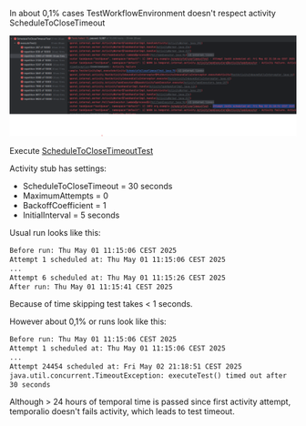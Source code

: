 In about 0,1% cases TestWorkflowEnvironment doesn't respect activity ScheduleToCloseTimeout

![](.\img\img.png)

Execute [ScheduleToCloseTimeoutTest](./src/test/java/org/example/ScheduleToCloseTimeoutTest.java)

Activity stub has settings:
* ScheduleToCloseTimeout = 30 seconds
* MaximumAttempts = 0 
* BackoffCoefficient = 1
* InitialInterval = 5 seconds

Usual run looks like this: 
```
Before run: Thu May 01 11:15:06 CEST 2025
Attempt 1 scheduled at: Thu May 01 11:15:06 CEST 2025
...
Attempt 6 scheduled at: Thu May 01 11:15:26 CEST 2025
After run: Thu May 01 11:15:41 CEST 2025
```
Because of time skipping test takes < 1 seconds.

However about 0,1% or runs look like this:
```
Before run: Thu May 01 11:15:06 CEST 2025
Attempt 1 scheduled at: Thu May 01 11:15:06 CEST 2025
...
Attempt 24454 scheduled at: Fri May 02 21:18:51 CEST 2025
java.util.concurrent.TimeoutException: executeTest() timed out after 30 seconds
```

Although > 24 hours of temporal time is passed since first activity attempt, 
temporalio doesn't fails activity, which leads to test timeout.